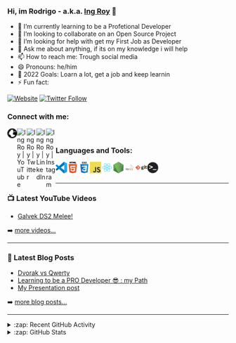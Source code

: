 <!--
**LastGentlman/LastGentlman** is a ✨ _special_ ✨ repository because its `README.md` (this file) appears on your GitHub profile.
-->

### Hi, im Rodrigo - a.k.a. <a target="_blank" href="https://ingroy.com">Ing Roy</a> 👋

<!-- - 🔭 I’m currently working on ... -->
- 🌱 I’m currently learning to be a Profetional Developer
- 👯 I’m looking to collaborate on an Open Source Project
- 🤔 I’m looking for help with get my First Job as Developer
- 💬 Ask me about anything, if its on my knowledge i will help
- 📫 How to reach me: Trough social media
- 😄 Pronouns: he/him
- 🥅 2022 Goals: Loarn a lot, get a job and keep learnin
- ⚡ Fun fact: 

[![Website](https://img.shields.io/website?label=IngRoy.com&style=for-the-badge&url=https%3A%2F%2Fingroy.com)](https://ingroy.com)
[![Twitter Follow](https://img.shields.io/twitter/follow/1ngRoy?color=1DA1F2&logo=twitter&style=for-the-badge)](https://twitter.com/intent/follow?original_referer=https%3A%2F%2Fgithub.com%2F1ngRoy&screen_name=1ngRoy)

### Connect with me:

[<img align="left" target="_blank" alt="IngRoy.com" width="22px" src="https://raw.githubusercontent.com/iconic/open-iconic/master/svg/globe.svg" />][website]
[<img align="left" target="_blank" alt="IngRoy | YouTube" width="22px" src="https://cdn.jsdelivr.net/npm/simple-icons@v3/icons/youtube.svg" />][youtube]
[<img align="left" target="_blank" alt="IngRoy | Twitter" width="22px" src="https://cdn.jsdelivr.net/npm/simple-icons@v3/icons/twitter.svg" />][twitter]
[<img align="left" target="_blank" alt="IngRoy | LinkedIn" width="22px" src="https://cdn.jsdelivr.net/npm/simple-icons@v3/icons/linkedin.svg" />][linkedin]
[<img align="left" target="_blank" alt="IngRoy | Instagram" width="22px" src="https://cdn.jsdelivr.net/npm/simple-icons@v3/icons/instagram.svg" />][instagram]

<br/>

### Languages and Tools:

<img align="left" target="none" alt="Visual Studio Code" width="26px" src="https://raw.githubusercontent.com/github/explore/80688e429a7d4ef2fca1e82350fe8e3517d3494d/topics/visual-studio-code/visual-studio-code.png" />
<img align="left" alt="HTML5" width="26px" src="https://raw.githubusercontent.com/github/explore/80688e429a7d4ef2fca1e82350fe8e3517d3494d/topics/html/html.png" />
<img align="left" alt="CSS3" width="26px" src="https://raw.githubusercontent.com/github/explore/80688e429a7d4ef2fca1e82350fe8e3517d3494d/topics/css/css.png" />
<img align="left" alt="JavaScript" width="26px" src="https://raw.githubusercontent.com/github/explore/80688e429a7d4ef2fca1e82350fe8e3517d3494d/topics/javascript/javascript.png" />
<img align="left" alt="React" width="26px" src="https://raw.githubusercontent.com/github/explore/80688e429a7d4ef2fca1e82350fe8e3517d3494d/topics/react/react.png" />
<img align="left" alt="Node.js" width="26px" src="https://raw.githubusercontent.com/github/explore/80688e429a7d4ef2fca1e82350fe8e3517d3494d/topics/nodejs/nodejs.png" />
<img align="left" alt="MySQL" width="26px" src="https://raw.githubusercontent.com/github/explore/80688e429a7d4ef2fca1e82350fe8e3517d3494d/topics/mysql/mysql.png" />
<img align="left" alt="Git" width="26px" src="https://raw.githubusercontent.com/github/explore/80688e429a7d4ef2fca1e82350fe8e3517d3494d/topics/git/git.png" />
<img align="left" alt="Terminal" width="26px" src="https://raw.githubusercontent.com/github/explore/80688e429a7d4ef2fca1e82350fe8e3517d3494d/topics/terminal/terminal.png" />

<br/>
<br />

---

### 📺 Latest YouTube Videos

<!-- YOUTUBE:START -->
- [Galvek DS2 Melee!](https://www.youtube.com/watch?v=ZokfVVjPyms)
<!-- YOUTUBE:END -->

➡️ [more videos...](https://www.youtube.com/channel/UC7HAWuPFULMnigoHHp6EOmA)

---

### 📕 Latest Blog Posts

<!-- BLOG-POST-LIST:START -->
- [Dvorak vs Qwerty](https://www.ingroy.com/2021/12/dvorak-vs-qwerty.html)
- [Learning to be a PRO Developer 😎 : my Path](https://www.ingroy.com/2021/12/learning-to-be-pro-developer-my-path.html)
- [My Presentation post](https://www.ingroy.com/2021/11/my-presentation-post.html)
<!-- BLOG-POST-LIST:END -->

➡️ [more blog posts...](https://ingroy.com)

---

<details>
  <summary>:zap: Recent GitHub Activity</summary>
  
<!--START_SECTION:activity-->
<!--END_SECTION:activity-->

</details>

<details>
  <summary>:zap: GitHub Stats</summary>
  
[![LastGentlman's GitHub stats](https://github-readme-stats.vercel.app/api?username=lastgentlman&show_icons=true&hide_border=true)](https://github.com/lastGentlman)

</details>

[website]: https://IngRoy.com
[twitter]: https://twitter.com/1ngRoy
[youtube]: https://www.youtube.com/channel/UC7HAWuPFULMnigoHHp6EOmA
[instagram]: https://www.instagram.com/1ngroy
[linkedin]: https://www.linkedin.com/in/IngRoy
